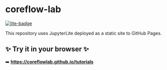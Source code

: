 # coreflow-lab

[![lite-badge](https://jupyterlite.rtfd.io/en/latest/_static/badge.svg)](https://github.com/coreflowlab/tutorials)

This repository uses JupyterLite deployed as a static site to GitHub Pages.

## ✨ Try it in your browser ✨

➡️ **https://coreflowlab.github.io/tutorials**

